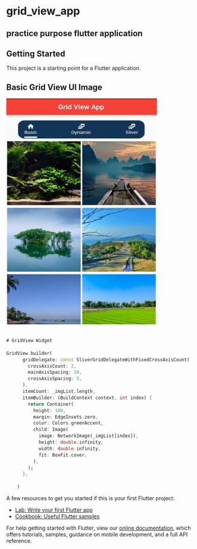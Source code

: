 # grid_view_app

<h2>practice purpose flutter application</h2>

## Getting Started

This project is a starting point for a Flutter application.







## Basic Grid View UI Image
<img width="400" height = "600" src="https://raw.githubusercontent.com/Tareq23/Grid-View-App/master/images/basic%20grid%20view.PNG"/>

```dart

# GridView Widget 

GridView.builder(
      gridDelegate: const SliverGridDelegateWithFixedCrossAxisCount(
        crossAxisCount: 2,
        mainAxisSpacing: 10,
        crossAxisSpacing: 5,
      ),
      itemCount: _imgList.length,
      itemBuilder: (BuildContext context, int index) {
        return Container(
          height: 100,
          margin: EdgeInsets.zero,
          color: Colors.greenAccent,
          child: Image(
            image: NetworkImage(_imgList[index]),
            height: double.infinity,
            width: double.infinity,
            fit: BoxFit.cover,
          ),
        );
      },

    )

```





A few resources to get you started if this is your first Flutter project:

- [Lab: Write your first Flutter app](https://flutter.dev/docs/get-started/codelab)
- [Cookbook: Useful Flutter samples](https://flutter.dev/docs/cookbook)

For help getting started with Flutter, view our
[online documentation](https://flutter.dev/docs), which offers tutorials,
samples, guidance on mobile development, and a full API reference.
